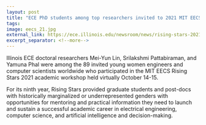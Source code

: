 ```yaml
---
layout: post
title: "ECE PhD students among top researchers invited to 2021 MIT EECS Rising Stars workshop"
tags: 
image: eecs_21.jpg
external_link: https://ece.illinois.edu/newsroom/news/rising-stars-2021
excerpt_separator: <!--more-->
---
```


Illinois ECE doctoral researchers Mei-Yun Lin, Srilakshmi Pattabiraman, and Yamuna Phal were among the 89 invited young women engineers and computer scientists worldwide who participated in the MIT EECS Rising Stars 2021 academic workshop held virtually October 14-15.

For its ninth year, Rising Stars provided graduate students and post-docs with historically marginalized or underrepresented genders with opportunities for mentoring and practical information they need to launch and sustain a successful academic career in electrical engineering, computer science, and artificial intelligence and decision-making.